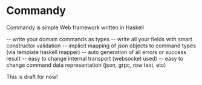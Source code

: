 # Commandy


Commandy is simple Web framework written in Haskell

-- write your domain commands as types
-- write all your fields with smart constructor validation
-- implicit mapping of json objects to command types (via template haskell mapper)
-- auto generation of all errors or success result
-- easy to change internal transport (websocket used)
-- easy to change command data representation (json, grpc, row text, etc)

This is draft for now!
